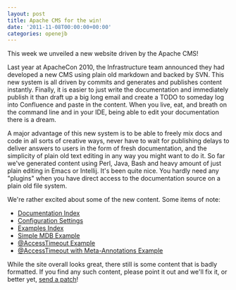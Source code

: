 ```yaml
---
layout: post
title: Apache CMS for the win!
date: '2011-11-08T00:00:00+00:00'
categories: openejb
---
```

This week we unveiled a new website driven by the Apache CMS!

Last year at ApacheCon 2010, the Infrastructure team announced they had developed a new CMS using plain old markdown and backed by SVN.  This new system is all driven by commits and generates and publishes content instantly.  Finally, it is easier to just write the documentation and immediately publish it than draft up a big long email and create a TODO to someday log into Confluence and paste in the content.  When you live, eat, and breath on the command line and in your IDE, being able to edit your documentation there is a dream.

A major advantage of this new system is to be able to freely mix docs and code in all sorts of creative ways, never have to wait for publishing delays to deliver answers to users in the form of fresh documentation, and the simplicity of plain old text editing in any way you might want to do it.  So far we've generated content using Perl, Java, Bash and heavy amount of just plain editing in Emacs or Intellij.  It's been quite nice.  You hardly need any "plugins" when you have direct access to the documentation source on a plain old file system.

We're rather excited about some of the new content.  Some items of note:

<ul>
<li><a href="http://openejb.apache.org/documentation.html">Documentation Index</a></li>
<li><a href="http://openejb.apache.org/containers-and-resources.html">Configuration Settings</a></li>
<li><a href="http://openejb.apache.org/examples-trunk/index.html">Examples Index</a></li>
<li><a href="http://openejb.apache.org/examples-trunk/simple-mdb/README.html">Simple MDB Example</a></li>
<li><a href="http://openejb.apache.org/examples-trunk/access-timeout/README.html">@AccessTimeout Example</a></li>
<li><a href="http://openejb.apache.org/examples-trunk/access-timeout-meta/README.html">@AccessTimeout with Meta-Annotations Example</a></li>
</ul>

While the site overall looks great, there still is some content that is badly formatted.  If you find any such content, please point it out and we'll fix it, or better yet, <a href="http://svn.apache.org/repos/asf/openejb/site/trunk/content/">send a patch</a>!

